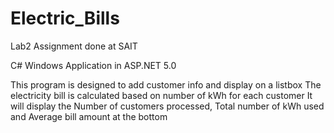 # Electric_Bills

Lab2 Assignment done at SAIT

C# Windows Application in ASP.NET 5.0

This program is designed to add customer info and display on a listbox 
The electricity bill is calculated based on number of kWh for each customer
It will display the Number of customers processed, Total number of kWh used
and Average bill amount at the bottom
